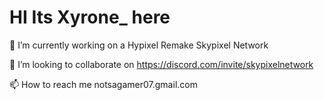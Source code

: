 # HI Its Xyrone_ here
🔭 I’m currently working on a Hypixel Remake Skypixel Network

👯 I’m looking to collaborate on https://discord.com/invite/skypixelnetwork

📫 How to reach me notsagamer07.gmail.com
